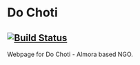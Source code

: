 # Do Choti
## [![Build Status](https://travis-ci.org/VedifyIn/do_choti.svg?branch=master)](https://travis-ci.org/VedifyIn/do_choti)
Webpage for Do Choti - Almora based NGO.
